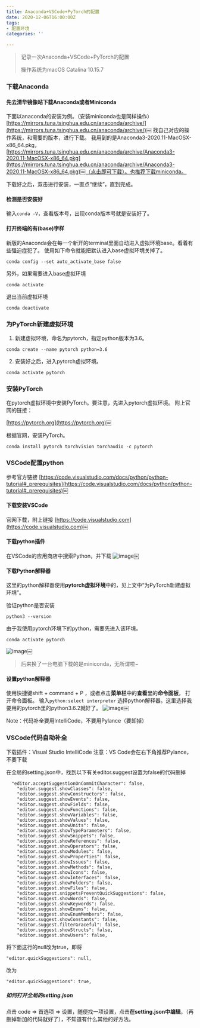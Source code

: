 ```yaml
---
title: Anaconda+VSCode+PyTorch的配置
date: 2020-12-06T16:00:00Z
tags:
- 配置环境
categories: ''

---
```

> 记录一次Anaconda+VSCode+PyTorch的配置
> 
> 操作系统为macOS Catalina 10.15.7
> 

### 下载Anaconda
#### 先去清华镜像站下载Anaconda或者Miniconda
下面以anaconda的安装为例。（安装miniconda也是同样操作）
[https://mirrors.tuna.tsinghua.edu.cn/anaconda/archive/](https://mirrors.tuna.tsinghua.edu.cn/anaconda/archive/)￼
找自己对应的操作系统，和需要的版本，进行下载。
我用到的是Anaconda3-2020.11-MacOSX-x86_64.pkg，[https://mirrors.tuna.tsinghua.edu.cn/anaconda/archive/Anaconda3-2020.11-MacOSX-x86_64.pkg](https://mirrors.tuna.tsinghua.edu.cn/anaconda/archive/Anaconda3-2020.11-MacOSX-x86_64.pkg)￼（点击即可下载）。也推荐下载miniconda。

下载好之后，双击进行安装，一直点“继续”，直到完成。

#### 检测是否安装好
输入`conda -V`，查看版本号，出现conda版本号就是安装好了。

#### 打开终端的有(base)字样
新版的Anaconda会在每一个新开的terminal里面自动进入虚拟环境base。看着有些强迫症犯了。
使用如下命令就能把默认进入base虚拟环境关掉了。
```
conda config --set auto_activate_base false
```


另外，如果需要进入base虚拟环境
```
conda activate
```

退出当前虚拟环境
```
conda deactivate
```


### 为PyTorch新建虚拟环境

1. 新建虚拟环境，命名为pytorch，指定python版本为3.6。

```
conda create --name pytorch python=3.6

```

2. 安装好之后，进入pytorch虚拟环境。

```
conda activate pytorch

```

### 安装PyTorch
在pytorch虚拟环境中安装PyTorch。要注意，先进入pytorch虚拟环境。
附上官网的链接：

[https://pytorch.org](https://pytorch.org)￼

根据官网，安装PyTorch。
```
conda install pytorch torchvision torchaudio -c pytorch

```

### VSCode配置python
参考官方链接
[https://code.visualstudio.com/docs/python/python-tutorial#_prerequisites](https://code.visualstudio.com/docs/python/python-tutorial#_prerequisites)￼

#### 下载安装VSCode
官网下载，附上链接
[https://code.visualstudio.com](https://code.visualstudio.com)￼

#### 下载python插件

在VSCode的应用商店中搜索Python，并下载
![image](https://cdn.sparkling.land/christy/images/352E9947-8451-4B8B-8AFD-AA228A6F9F71.jpg)￼

#### 下载Python解释器
这里的python解释器使用**pytorch虚拟环境**中的，见上文中“为PyTorch新建虚拟环境”。

验证python是否安装
```
python3 --version
```

由于我使用pytorch环境下的python，需要先进入该环境。
```
conda activate pytorch
```

![image](https://cdn.sparkling.land/christy/images/9308D293-6DEC-471C-A3A3-5DF2F497344D.jpg)￼

> 后来换了一台电脑下载的是miniconda，无所谓啦~

#### 设置python解释器
使用快捷键shift + command + P ，或者点击**菜单栏**中的**查看**里的**命令面板**， 打开命令面板。
输入`python:select interpreter`  选择python解释器。这里选择我要用的pytorch里的python3.6.2就好了。
![image](https://cdn.sparkling.land/christy/images/6C8E6FAB-9BD4-47DE-9F6E-C29652D2B3C8.jpg)￼



Note：代码补全要用IntelliCode，不要用Pylance（要卸掉）

### VSCode代码自动补全
下载插件：Visual Studio IntelliCode
注意：VS Code会在右下角推荐Pylance，不要下载

在全局的setting.json中，找到以下有关editor.suggest设置为false的代码删掉
```
  "editor.acceptSuggestionOnCommitCharacter": false,
    "editor.suggest.showClasses": false,
    "editor.suggest.showConstructors": false,
    "editor.suggest.showEvents": false,
    "editor.suggest.showFields": false,
    "editor.suggest.showFunctions": false,
    "editor.suggest.showVariables": false,
    "editor.suggest.showValues": false,
    "editor.suggest.showUnits": false,
    "editor.suggest.showTypeParameters": false,
    "editor.suggest.showSnippets": false,
    "editor.suggest.showReferences": false,
    "editor.suggest.showOperators": false,
    "editor.suggest.showModules": false,
    "editor.suggest.showProperties": false,
    "editor.suggest.showIssues": false,
    "editor.suggest.showMethods": false,
    "editor.suggest.showIcons": false,
    "editor.suggest.showInterfaces": false,
    "editor.suggest.showFolders": false,
    "editor.suggest.showFiles": false,
    "editor.suggest.snippetsPreventQuickSuggestions": false,
    "editor.suggest.showWords": false,
    "editor.suggest.showKeywords": false,
    "editor.suggest.showEnums": false,
    "editor.suggest.showEnumMembers": false,
    "editor.suggest.showConstants": false,
    "editor.suggest.filterGraceful": false,
    "editor.suggest.showStructs": false,
    "editor.suggest.showUsers": false,
```

将下面这行的null改为true，即将
```
"editor.quickSuggestions": null,
```
改为
```
"editor.quickSuggestions": true,
```

##### 如何打开全局的setting.json
点击 code => 首选项 => 设置，随便找一项设置，点击**在setting.json中编辑**，（再删掉新加的代码就好了），不知道有什么其他的好方法。